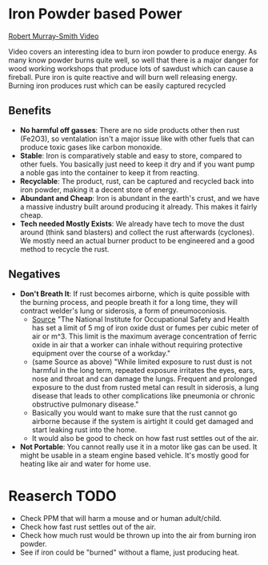
# Iron Powder based Power

[Robert Murray-Smith Video](https://www.youtube.com/watch?v=oLZXLd7WNBY)

Video covers an interesting idea to burn iron powder to produce energy. As many know powder burns quite well, so well that there is a major danger for wood working workshops that produce lots of sawdust which can cause a fireball. Pure iron is quite reactive and will burn well releasing energy. Burning iron produces rust which can be easily captured recycled 

## Benefits

* **No harmful off gasses**: There are no side products other then rust (Fe2O3), so ventalation isn't a major issue like with other fuels that can produce toxic gases like carbon monoxide.
* **Stable**: Iron is comparatively stable and easy to store, compared to other fuels. You basically just need to keep it dry and if you want pump a noble gas into the container to keep it from reacting.
* **Recyclable**: The product, rust, can be captured and recycled back into iron powder, making it a decent store of energy.
* **Abundant and Cheap**: Iron is abundant in the earth's crust, and we have a massive industry built around producing it already. This makes it fairly cheap.
* **Tech needed Mostly Exists**: We already have tech to move the dust around (think sand blasters) and collect the rust afterwards (cyclones). We mostly need an actual burner product to be engineered and a good method to recycle the rust.

## Negatives

* **Don't Breath It**: If rust becomes airborne, which is quite possible with the burning process, and people breath it for a long time, they will contract welder's lung or siderosis, a form of pneumoconiosis.
    * [Source](https://sciencing.com/rust-dust-harmful-8606864.html) "The National Institute for Occupational Safety and Health has set a limit of 5 mg of iron oxide dust or fumes per cubic meter of air or m^3. This limit is the maximum average concentration of ferric oxide in air that a worker can inhale without requiring protective equipment over the course of a workday."
    * (same Source as above) "While limited exposure to rust dust is not harmful in the long term, repeated exposure irritates the eyes, ears, nose and throat and can damage the lungs. Frequent and prolonged exposure to the dust from rusted metal can result in siderosis, a lung disease that leads to other complications like pneumonia or chronic obstructive pulmonary disease."
    * Basically you would want to make sure that the rust cannot go airborne because if the system is airtight it could get damaged and start leaking rust into the home.
    * It would also be good to check on how fast rust settles out of the air.
* **Not Portable**: You cannot really use it in a motor like gas can be used. It might be usable in a steam engine based vehicle. It's mostly good for heating like air and water for home use.

# Reaserch TODO
* Check PPM that will harm a mouse and or human adult/child.
* Check how fast rust settles out of the air.
* Check how much rust would be thrown up into the air from burning iron powder.
* See if iron could be "burned" without a flame, just producing heat.


